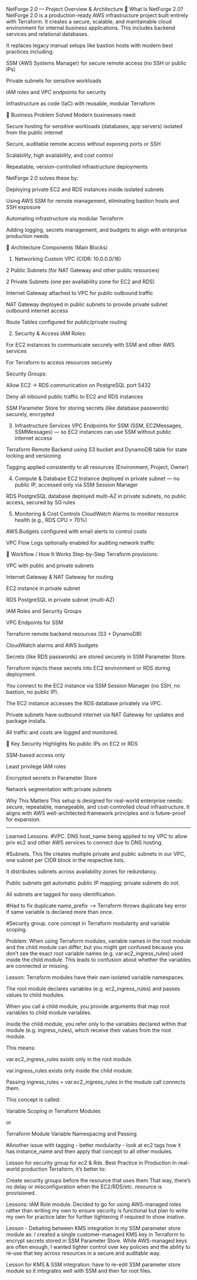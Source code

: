 
NetForge 2.0 — Project Overview & Architecture
🧾 What Is NetForge 2.0?
NetForge 2.0 is a production-ready AWS infrastructure project built entirely with Terraform. It creates a secure, scalable, and maintainable cloud environment for internal business applications. This includes backend services and relational databases.

It replaces legacy manual setups like bastion hosts with modern best practices including:

SSM (AWS Systems Manager) for secure remote access (no SSH or public IPs)

Private subnets for sensitive workloads

IAM roles and VPC endpoints for security

Infrastructure as code (IaC) with reusable, modular Terraform

💼 Business Problem Solved
Modern businesses need:

Secure hosting for sensitive workloads (databases, app servers) isolated from the public internet

Secure, auditable remote access without exposing ports or SSH

Scalability, high availability, and cost control

Repeatable, version-controlled infrastructure deployments

NetForge 2.0 solves these by:

Deploying private EC2 and RDS instances inside isolated subnets

Using AWS SSM for remote management, eliminating bastion hosts and SSH exposure

Automating infrastructure via modular Terraform

Adding logging, secrets management, and budgets to align with enterprise production needs

🧱 Architecture Components (Main Blocks)
1. Networking
Custom VPC (CIDR: 10.0.0.0/16)

2 Public Subnets (for NAT Gateway and other public resources)

2 Private Subnets (one per availability zone for EC2 and RDS)

Internet Gateway attached to VPC for public outbound traffic

NAT Gateway deployed in public subnets to provide private subnet outbound internet access

Route Tables configured for public/private routing

2. Security & Access
IAM Roles:

For EC2 instances to communicate securely with SSM and other AWS services

For Terraform to access resources securely

Security Groups:

Allow EC2 → RDS communication on PostgreSQL port 5432

Deny all inbound public traffic to EC2 and RDS instances

SSM Parameter Store for storing secrets (like database passwords) securely, encrypted

3. Infrastructure Services
VPC Endpoints for SSM (SSM, EC2Messages, SSMMessages) — so EC2 instances can use SSM without public internet access

Terraform Remote Backend using S3 bucket and DynamoDB table for state locking and versioning

Tagging applied consistently to all resources (Environment, Project, Owner)

4. Compute & Database
EC2 Instance deployed in private subnet — no public IP, accessed only via SSM Session Manager

RDS PostgreSQL database deployed multi-AZ in private subnets, no public access, secured by SG rules

5. Monitoring & Cost Controls
CloudWatch Alarms to monitor resource health (e.g., RDS CPU > 70%)

AWS Budgets configured with email alerts to control costs

VPC Flow Logs optionally enabled for auditing network traffic

🔁 Workflow / How It Works Step-by-Step
Terraform provisions:

VPC with public and private subnets

Internet Gateway & NAT Gateway for routing

EC2 instance in private subnet

RDS PostgreSQL in private subnet (multi-AZ)

IAM Roles and Security Groups

VPC Endpoints for SSM

Terraform remote backend resources (S3 + DynamoDB)

CloudWatch alarms and AWS budgets

Secrets (like RDS passwords) are stored securely in SSM Parameter Store.

Terraform injects these secrets into EC2 environment or RDS during deployment.

You connect to the EC2 instance via SSM Session Manager (no SSH, no bastion, no public IP).

The EC2 instance accesses the RDS database privately via VPC.

Private subnets have outbound internet via NAT Gateway for updates and package installs.

All traffic and costs are logged and monitored.

🔐 Key Security Highlights
No public IPs on EC2 or RDS

SSM-based access only

Least privilege IAM roles

Encrypted secrets in Parameter Store

Network segmentation with private subnets

Why This Matters
This setup is designed for real-world enterprise needs: secure, repeatable, manageable, and cost-controlled cloud infrastructure. It aligns with AWS well-architected framework principles and is future-proof for expansion.

--------------------
Learned Lessons.
#VPC.
DNS host_name being applied to my VPC to allow priv ec2 and other AWS services to connect due to DNS hosting. 


#Subnets.
This file creates multiple private and public subnets in our VPC, one subnet per CIDR block in the respective lists.

It distributes subnets across availability zones for redundancy.

Public subnets get automatic public IP mapping; private subnets do not.

All subnets are tagged for easy identification.

#Had to fix duplicate name_prefix --> Terraform throws duplicate key error if same variable is declared more than once.


#Security group.
 core concept in Terraform modularity and variable scoping.
 
Problem:
When using Terraform modules, variable names in the root module and the child module can differ, but you might get confused because you don’t see the exact root variable names (e.g. var.ec2_ingress_rules) used inside the child module. This leads to confusion about whether the variables are connected or missing.

Lesson:
Terraform modules have their own isolated variable namespaces.

The root module declares variables (e.g. ec2_ingress_rules) and passes values to child modules.

When you call a child module, you provide arguments that map root variables to child module variables.

Inside the child module, you refer only to the variables declared within that module (e.g. ingress_rules), which receive their values from the root module.

This means:

var.ec2_ingress_rules exists only in the root module.

var.ingress_rules exists only inside the child module.

Passing ingress_rules = var.ec2_ingress_rules in the module call connects them.

This concept is called:

Variable Scoping in Terraform Modules

or

Terraform Module Variable Namespacing and Passing


#Another issue with tagging - better modularity - look at ec2 tags how it has instance_name and then apply that concept to all other modules. 

Lesson for security group for ec2 & Rds.
Best Practice in Production
In real-world production Terraform, it’s better to:

Create security groups before the resource that uses them
That way, there’s no delay or misconfiguration when the EC2/RDS/etc. resource is provisioned.

Lessons: IAM Role module.
Decided to go for using AWS-managed roles rather than writing my own to ensure security is functional but plan to write my own for practice later for further tightening if required to show iniative. 

Lesson - Debating between KMS integration in my SSM parameter store module as:
I created a single customer-managed KMS key in Terraform to encrypt secrets stored in SSM Parameter Store. While AWS-managed keys are often enough, I wanted tighter control over key policies and the ability to re-use that key across resources in a secure and auditable way.

Lesson for KMS & SSM integration: 
have to re-edit SSM parameter store module so it integrates well with SSM and then for root files. 